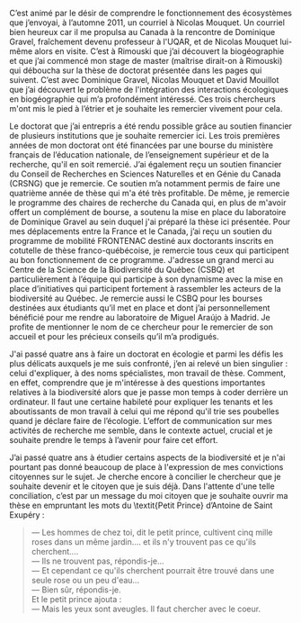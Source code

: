 C’est animé par le désir de comprendre le fonctionnement des écosystèmes que j’envoyai, à l’automne 2011, un courriel à Nicolas Mouquet. Un courriel bien heureux car il me propulsa au Canada à la rencontre de Dominique Gravel, fraîchement devenu professeur à l'UQAR, et de Nicolas Mouquet lui-même alors en visite. C’est à Rimouski que j’ai découvert la biogéographie et que j’ai commencé mon stage de master (maîtrise dirait-on à Rimouski) qui déboucha sur la thèse de doctorat présentée dans les pages qui suivent. C’est avec Dominique Gravel, Nicolas Mouquet et David Mouillot que j’ai découvert le problème de l'intégration des interactions écologiques en biogéographie qui m’a profondément intéressé. Ces trois chercheurs m'ont mis le pied à l’étrier et je souhaite les remercier vivement pour cela.

Le doctorat que j’ai entrepris a été rendu possible grâce au soutien financier de plusieurs institutions que je souhaite remercier ici. Les trois premières années de mon doctorat ont été financées par une bourse du ministère français de l’éducation nationale, de l’enseignement supérieur et de la recherche, qu'il en soit remercié. J’ai également reçu un soutien financier du Conseil de Recherches en Sciences Naturelles et en Génie du Canada (CRSNG) que je remercie. Ce soutien m’a notamment permis de faire une quatrième année de thèse qui m'a été très profitable. De même, je remercie le programme des chaires de recherche du Canada qui, en plus de m'avoir offert un complément de bourse, a soutenu la mise en place du laboratoire de Dominique Gravel au sein duquel j'ai préparé la thèse ici présentée. Pour mes déplacements entre la France et le Canada, j’ai reçu un soutien du programme de mobilité FRONTENAC destiné aux doctorants inscrits en cotutelle de thèse franco-québécoise, je remercie tous ceux qui participent au bon fonctionnement de ce programme. J'adresse un grand merci au Centre de la Science de la Biodiversité du Québec (CSBQ) et particulièrement à l’équipe qui participe à son dynamisme avec la mise en place d’initiatives qui participent fortement à rassembler les acteurs de la biodiversité au Québec. Je remercie aussi le CSBQ pour les bourses destinées aux étudiants qu’il met en place et dont j’ai personnellement bénéficié pour me rendre au laboratoire de Miguel Araújo à Madrid. Je profite de mentionner le nom de ce chercheur pour le remercier de son accueil et pour les précieux conseils qu’il m’a prodigués.

J'ai passé quatre ans à faire un doctorat en écologie et parmi les défis les plus délicats auxquels je me suis confronté, j’en ai relevé un bien singulier&nbsp;: celui d'expliquer, à des noms spécialistes, mon travail de thèse. Comment, en effet, comprendre que je m'intéresse à des questions importantes relatives à la biodiversité alors que je passe mon temps à coder derrière un ordinateur. Il faut une certaine habileté pour expliquer les tenants et les aboutissants de mon travail à celui qui me répond qu'il trie ses poubelles quand je déclare faire de l’écologie. L’effort de communication sur mes activités de recherche me semble, dans le contexte actuel, crucial et je souhaite prendre le temps à l’avenir pour faire cet effort.

J’ai passé quatre ans à étudier certains aspects de la biodiversité et je n'ai pourtant pas donné beaucoup de place à l'expression de mes convictions citoyennes sur le sujet. Je cherche encore à concilier le chercheur que je souhaite devenir et le citoyen que je suis déjà. Dans l'attente d'une telle conciliation, c’est par un message du moi citoyen que je souhaite ouvrir ma thèse en empruntant les mots du \textit{Petit Prince} d’Antoine de Saint Exupéry&nbsp;:

> &#x2014; Les hommes de chez toi, dit le petit prince, cultivent cinq mille roses dans un même jardin.... et ils n'y trouvent pas ce qu'ils cherchent....   
> &#x2014; Ils ne trouvent pas, répondis-je...    
> &#x2014; Et cependant ce qu'ils cherchent pourrait être trouvé dans une seule rose ou un peu d'eau...   
> &#x2014; Bien sûr, répondis-je.   
> Et le petit prince ajouta :   
> &#x2014; Mais les yeux sont aveugles. Il faut chercher avec le coeur.   
